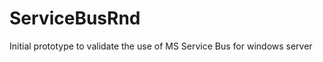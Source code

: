 ServiceBusRnd
=============

Initial prototype to validate the use of MS Service Bus for windows server
